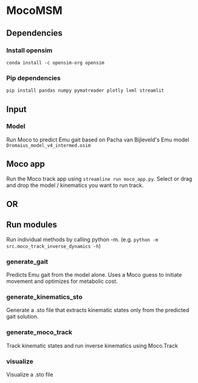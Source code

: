 # MocoMSM
## Dependencies

### Install opensim
`conda install -c opensim-org opensim`

### Pip dependencies
`pip install pandas numpy pymatreader plotly lxml streamlit`

## Input
### Model
Run Moco to predict Emu gait based on Pacha van Bijleveld's Emu model
`Dromaius_model_v4_intermed.osim`

## Moco app
Run the Moco track app using `streamline run moco_app.py`.
Select or drag and drop the model / kinematics you want to run track.

## OR

## Run modules
Run individual methods by calling python -m. 
(e.g. `python -m src.moco_track_inverse_dynamics -h`)

### generate_gait
Predicts Emu gait from the model alone. Uses a Moco guess to initiate movement
and optimizes for metabolic cost.

### generate_kinematics_sto
Generate a .sto file that extracts kinematic states only from the predicted gait solution.

### generate_moco_track
Track kinematic states and run inverse kinematics using Moco.Track

### visualize
Visualize a .sto file

